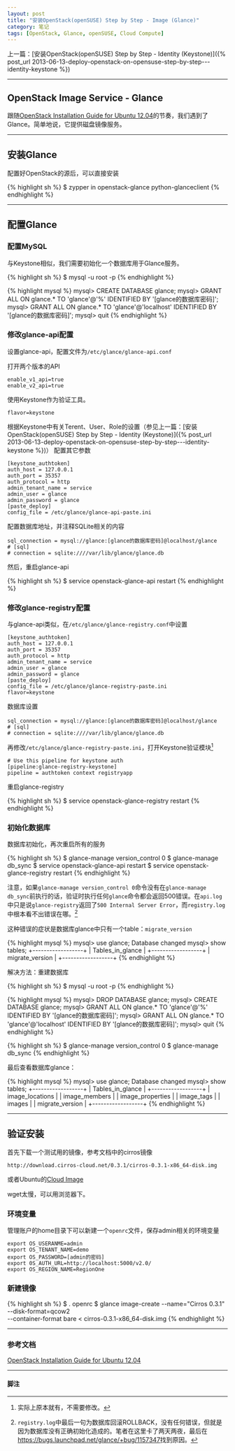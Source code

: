 ```yaml
---
layout: post
title: "安装OpenStack(openSUSE) Step by Step - Image (Glance)"
category: 笔记
tags: [OpenStack, Glance, openSUSE, Cloud Compute]
---
```


上一篇：[安装OpenStack(openSUSE) Step by Step - Identity (Keystone)]({% post_url 2013-06-13-deploy-openstack-on-opensuse-step-by-step---identity-keystone %})

---

## OpenStack Image Service - Glance

跟随[OpenStack Installation Guide for Ubuntu 12.04][]的节奏，我们遇到了Glance。简单地说，它提供磁盘镜像服务。

---

## 安装Glance

配置好OpenStack的源后，可以直接安装

{% highlight sh %}
$ zypper in openstack-glance python-glanceclient
{% endhighlight %}

---

## 配置Glance

### 配置MySQL

与Keystone相似，我们需要初始化一个数据库用于Glance服务。

{% highlight sh %}
$ mysql -u root -p
{% endhighlight %}

{% highlight mysql %}
mysql> CREATE DATABASE glance;
mysql> GRANT ALL ON glance.* TO 'glance'@'%' IDENTIFIED BY '[glance的数据库密码]';
mysql> GRANT ALL ON glance.* TO 'glance'@'localhost' IDENTIFIED BY '[glance的数据库密码]';
mysql> quit
{% endhighlight %}

### 修改glance-api配置

设置glance-api，配置文件为`/etc/glance/glance-api.conf`

打开两个版本的API

	enable_v1_api=true
	enable_v2_api=true

使用Keystone作为验证工具。

	flavor=keystone

根据Keystone中有关Terent、User、Role的设置（参见上一篇：[安装OpenStack(openSUSE) Step by Step - Identity (Keystone)]({% post_url 2013-06-13-deploy-openstack-on-opensuse-step-by-step---identity-keystone %})）
配置其它参数

	[keystone_authtoken]
	auth_host = 127.0.0.1
	auth_port = 35357
	auth_protocol = http
	admin_tenant_name = service
	admin_user = glance
	admin_password = glance
	[paste_deploy]
	config_file = /etc/glance/glance-api-paste.ini

配置数据库地址，并注释SQLite相关的内容

	sql_connection = mysql://glance:[glance的数据库密码]@localhost/glance
	# [sql]
	# connection = sqlite:////var/lib/glance/glance.db


然后，重启glance-api

{% highlight sh %}
$ service openstack-glance-api restart
{% endhighlight %}

### 修改glance-registry配置

与glance-api类似，在`/etc/glance/glance-registry.conf`中设置

	[keystone_authtoken]
	auth_host = 127.0.0.1
	auth_port = 35357
	auth_protocol = http
	admin_tenant_name = service
	admin_user = glance
	admin_password = glance
	[paste_deploy]
	config_file = /etc/glance/glance-registry-paste.ini
	flavor=keystone

数据库设置

	sql_connection = mysql://glance:[glance的数据库密码]@localhost/glance
	# [sql]
	# connection = sqlite:////var/lib/glance/glance.db

再修改`/etc/glance/glance-registry-paste.ini`，打开Keystone验证模块[^1]

	# Use this pipeline for keystone auth
	[pipeline:glance-registry-keystone]
	pipeline = authtoken context registryapp

重启glance-registry

{% highlight sh %}
$ service openstack-glance-registry restart
{% endhighlight %}


### 初始化数据库

数据库初始化，再次重启所有的服务

{% highlight sh %}
$ glance-manage version_control 0
$ glance-manage db_sync
$ service openstack-glance-api restart
$ service openstack-glance-registry restart
{% endhighlight %}

注意，如果`glance-manage version_control 0`命令没有在`glance-manage db_sync`前执行的话，验证时执行任何`glance`命令都会返回500错误。在`api.log`中只是说`glance-registry`返回了`500 Internal Server Error`，而`registry.log`中根本看不出错误在哪。[^2]

这种错误的症状是数据库glance中只有一个table：`migrate_version`

{% highlight mysql %}
mysql> use glance;
Database changed
mysql> show tables;
+------------------+
| Tables_in_glance |
+------------------+
| migrate_version  |
+------------------+
{% endhighlight %}

解决方法：重建数据库

{% highlight sh %}
$ mysql -u root -p
{% endhighlight %}

{% highlight mysql %}
mysql> DROP DATABASE glance;
mysql> CREATE DATABASE glance;
mysql> GRANT ALL ON glance.* TO 'glance'@'%' IDENTIFIED BY '[glance的数据库密码]';
mysql> GRANT ALL ON glance.* TO 'glance'@'localhost' IDENTIFIED BY '[glance的数据库密码]';
mysql> quit
{% endhighlight %}

{% highlight sh %}
$ glance-manage version_control 0
$ glance-manage db_sync
{% endhighlight %}

最后查看数据库glance：

{% highlight mysql %}
mysql> use glance;
Database changed
mysql> show tables;
+------------------+
| Tables_in_glance |
+------------------+
| image_locations  |
| image_members    |
| image_properties |
| image_tags       |
| images           |
| migrate_version  |
+------------------+
{% endhighlight %}


---

## 验证安装

首先下载一个测试用的镜像，参考文档中的cirros镜像

	http://download.cirros-cloud.net/0.3.1/cirros-0.3.1-x86_64-disk.img

或者Ubuntu的[Cloud Image][]

wget太慢，可以用浏览器下。

### 环境变量

管理账户的home目录下可以新建一个`openrc`文件，保存admin相关的环境变量

	export OS_USERANME=admin
	export OS_TENANT_NAME=demo
	export OS_PASSWORD=[admin的密码]
	export 0S_AUTH_URL=http://localhost:5000/v2.0/
	export OS_REGION_NAME=RegionOne

### 新建镜像

{% highlight sh %}
$ . openrc
$ glance image-create --name="Cirros 0.3.1" --disk-format=qcow2 \
--container-format bare < cirros-0.3.1-x86_64-disk.img
{% endhighlight %}






---

### 参考文档

[OpenStack Installation Guide for Ubuntu 12.04][]

---

#### 脚注

[^1]: 实际上原本就有，不需要修改。

[^2]: `registry.log`中最后一句为数据库回滚ROLLBACK，没有任何错误，但就是因为数据库没有正确初始化造成的。笔者在这里卡了两天两夜，最后在<https://bugs.launchpad.net/glance/+bug/1157347>找到原因。

[Cloud Image]: http://cloud-images.ubuntu.com/
[OpenStack Installation Guide for Ubuntu 12.04]: http://docs.openstack.org/grizzly/openstack-compute/install/apt/content/
